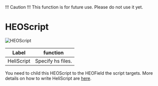 
!!! Caution !!!
    This function is for future use. Please do not use it yet.

# HEOScript
![HEOScript](img/HEOScript.jpg)

|  Label |  function  |
| ----   | ---- |
| HeliScript | Specify hs files. |

You need to child this HEOScript to the HEOField the script targets.
More details on how to write HeliScript are [here](HEOScript.md).
